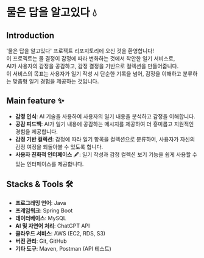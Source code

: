 # 물은 답을 알고있다 💧

## Introduction
'물은 답을 알고있다' 프로젝트 리포지토리에 오신 것을 환영합니다! <br/>
이 프로젝트는 물 결정이 감정에 따라 변화하는 것에서 착안한 일기 서비스로, <br/>
AI가 사용자의 감정을 공감하고, 감정 결정을 기반으로 컬렉션을 만들어줍니다. <br/>
이 서비스의 목표는 사용자가 일기 작성 시 단순한 기록을 넘어, 감정을 이해하고 분류하는 맞춤형 일기 경험을 제공하는 것입니다.

## Main feature ✨
- **감정 인식**: AI 기술을 사용하여 사용자의 일기 내용을 분석하고 감정을 이해합니다.
- **공감 피드백**: AI가 일기 내용에 공감하는 메시지를 제공하여 더 흥미롭고 지원적인 경험을 제공합니다.
- **감정 기반 컬렉션**: 감정에 따라 일기 항목을 컬렉션으로 분류하여, 사용자가 자신의 감정 여정을 되돌아볼 수 있도록 합니다.
- **사용자 친화적 인터페이스** 🖋️: 일기 작성과 감정 컬렉션 보기 기능을 쉽게 사용할 수 있는 인터페이스를 제공합니다.

## Stacks & Tools 🛠️
- **프로그래밍 언어**: Java
- **프레임워크**: Spring Boot
- **데이터베이스**: MySQL
- **AI 및 자연어 처리**: ChatGPT API
- **클라우드 서비스**: AWS (EC2, RDS, S3)
- **버전 관리**: Git, GitHub
- **기타 도구**: Maven, Postman (API 테스트)


